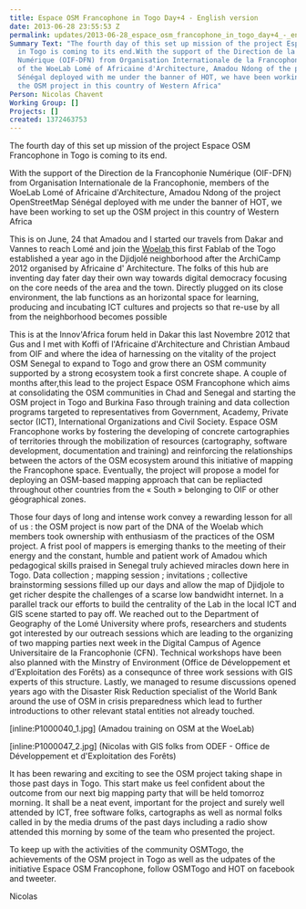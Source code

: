 ```yaml
---
title: Espace OSM Francophone in Togo Day+4 - English version
date: 2013-06-28 23:55:53 Z
permalink: updates/2013-06-28_espace_osm_francophone_in_togo_day+4_-_english_version
Summary Text: "The fourth day of this set up mission of the project Espace OSM Francophone
  in Togo is coming to its end.With the support of the Direction de la Francophonie
  Numérique (OIF-DFN) from Organisation Internationale de la Francophonie, members
  of the WoeLab Lomé of Africaine d'Architecture, Amadou Ndong of the project OpenStreetMap
  Sénégal deployed with me under the banner of HOT, we have been working to set up
  the OSM project in this country of Western Africa"
Person: Nicolas Chavent
Working Group: []
Projects: []
created: 1372463753
---
```


The fourth day of this set up mission of the project Espace OSM Francophone in Togo is coming to its end.

With the support of the Direction de la Francophonie Numérique (OIF-DFN) from Organisation Internationale de la Francophonie, members of the WoeLab Lomé of Africaine d'Architecture, Amadou Ndong of the project OpenStreetMap Sénégal deployed with me under the banner of HOT, we have been working to set up the OSM project in this country of Western Africa

This is on June, 24 that Amadou and I started our travels from Dakar and Vannes to reach Lomé and join the <a href="http://wlab.weebly.com/"> Woelab  </a> this first Fablab of the Togo established a year ago in the Djidjolé neighborhood after the ArchiCamp 2012 organised by Africaine d' Architecture. The folks of this hub are inventing day fater day their own way towards digital democracy focusing on the core needs of the area and the town. Directly plugged on its close environment, the lab functions as an horizontal space for learning, producing and incubating ICT cultures and projects so that re-use by all from the neighborhood becomes possible

This is at the Innov'Africa forum held in Dakar this last Novembre 2012 that Gus and I met with Koffi of l'Africaine d'Architecture and Christian Ambaud from OIF and where the idea of harnessing on the vitality of the project OSM Senegal to expand to Togo and grow there an OSM community supported by a strong ecosystem took a first concrete shape. A couple of months after,this lead to the project Espace OSM Francophone which aims at consolidating the OSM communities in Chad and Senegal and starting the OSM project in Togo and Burkina Faso through training and data collection programs targeted to representatives from Government, Academy, Private sector (ICT), International Organizations and Civil Society. Espace OSM Francophone works by fostering the developing of concrete cartographies of territories through the mobilization of resources (cartography, software development, documentation and training) and reinforcing the relationships between the actors of the OSM ecosystem around this initiative of mapping the Francophone space. Eventually, the project will propose a model for deploying an OSM-based mapping approach that can be repliacted throughout other countries from the « South » belonging to OIF or other géographical zones. 

Those four days of long and intense work convey a rewarding lesson for all of us : the OSM project is now part of the DNA of the Woelab which members took ownership with enthusiasm of the practices of the OSM project. A frist pool of mappers is emerging thanks to the meeting of their energy and the constant, humble and patient work of Amadou which pedagogical skills praised in Senegal truly achieved miracles down here in Togo.  Data collection ; mapping session ; invitations ; collective brainstorming sessions filled up our days and allow the map of Djidjole to get richer despite the challenges of a scarse low bandwidht internet. In a parallel track our efforts to build the centrality of the Lab in the local ICT and GIS scene started to pay off. We reached out to the Department of Geography of the Lomé University where profs, researchers and students got interested by our outreach sessions which are leading to the organizing of two mapping parties next week in the Digital Campus of Agence Universitaire de la Francophonie (CFN). Technical workshops have been also planned with the Minstry of Environment (Office de Développement et d'Exploitation des Forêts) as a consequnce of three work sessions with GIS experts of this structure. Lastly, we managed to resume discussions opened years ago with the Disaster Risk Reduction specialist of the World Bank around the use of OSM in crisis preparedness which lead to further introductions to other relevant statal entities not already touched.

[inline:P1000040_1.jpg]
(Amadou training on OSM at the WoeLab)

[inline:P1000047_2.jpg]
(Nicolas with GIS folks from ODEF - Office de Développement et d'Exploitation des Forêts)

It has been rewaring and exciting to see the OSM project taking shape in those past days in Togo. This start make us feel confident about the outcome from our next big mapping party that will be held tomorroz morning. It shall be a neat event, important for the project and surely well attended by ICT, free software folks, cartographs as well as normal folks called in by the media drums of the past days including a radio show attended this morning by some of the team who presented the project.

To keep up with the activities of the community OSMTogo, the achievements of the OSM project in Togo as well as the udpates of the initiative Espace OSM Francophone, follow OSMTogo and HOT on facebook and tweeter.

Nicolas
